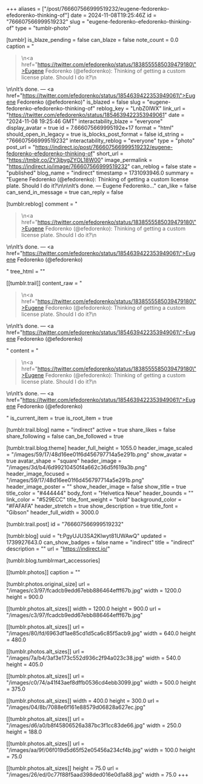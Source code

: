 +++
aliases = ["/post/766607566999519232/eugene-fedorenko-efedorenko-thinking-of"]
date = 2024-11-08T19:25:46Z
id = "766607566999519232"
slug = "eugene-fedorenko-efedorenko-thinking-of"
type = "tumblr-photo"

[tumblr]
is_blaze_pending = false
can_blaze = false
note_count = 0.0
caption = "<blockquote><p>\n<a href=\"https://twitter.com/efedorenko/status/1838555585039479180\">Eugene Fedorenko (@efedorenko)</a>: Thinking of getting a custom license plate. Should I do it?\n</p></blockquote>\n\nIt’s done. — <a href=\"https://twitter.com/efedorenko/status/1854639422353949061\">Eugene Fedorenko (@efedorenko)</a>"
is_blazed = false
slug = "eugene-fedorenko-efedorenko-thinking-of"
reblog_key = "LnbZ0lWX"
link_url = "https://twitter.com/efedorenko/status/1854639422353949061"
date = "2024-11-08 19:25:46 GMT"
interactability_blaze = "everyone"
display_avatar = true
id = 7.666075669995192e+17
format = "html"
should_open_in_legacy = true
is_blocks_post_format = false
id_string = "766607566999519232"
interactability_reblog = "everyone"
type = "photo"
post_url = "https://indirect.io/post/766607566999519232/eugene-fedorenko-efedorenko-thinking-of"
short_url = "https://tmblr.co/ZY3jbygZYOL18W00"
image_permalink = "https://indirect.io/image/766607566999519232"
can_reblog = false
state = "published"
blog_name = "indirect"
timestamp = 1731093946.0
summary = "Eugene Fedorenko (@efedorenko): Thinking of getting a custom license plate. Should I do it?\n\n\nIt’s done. — Eugene Fedorenko..."
can_like = false
can_send_in_message = true
can_reply = false

[tumblr.reblog]
comment = "<p><blockquote><p>\n<a href=\"https://twitter.com/efedorenko/status/1838555585039479180\">Eugene Fedorenko (@efedorenko)</a>: Thinking of getting a custom license plate. Should I do it?\n</p></blockquote>\n\nIt’s done. — <a href=\"https://twitter.com/efedorenko/status/1854639422353949061\">Eugene Fedorenko (@efedorenko)</a></p>"
tree_html = ""

[[tumblr.trail]]
content_raw = "<p><blockquote><p>\n<a href=\"https://twitter.com/efedorenko/status/1838555585039479180\">Eugene Fedorenko (@efedorenko)</a>: Thinking of getting a custom license plate. Should I do it?\n</p></blockquote>\n\nIt’s done. — <a href=\"https://twitter.com/efedorenko/status/1854639422353949061\">Eugene Fedorenko (@efedorenko)</a></p>"
content = "<p><blockquote><p>\n<a href=\"https://twitter.com/efedorenko/status/1838555585039479180\">Eugene Fedorenko (@efedorenko)</a>: Thinking of getting a custom license plate. Should I do it?\n</p></blockquote>\n\nIt&rsquo;s done. &mdash; <a href=\"https://twitter.com/efedorenko/status/1854639422353949061\">Eugene Fedorenko (@efedorenko)</a></p>"
is_current_item = true
is_root_item = true

[tumblr.trail.blog]
name = "indirect"
active = true
share_likes = false
share_following = false
can_be_followed = true

[tumblr.trail.blog.theme]
header_full_height = 1055.0
header_image_scaled = "/images/59/17/48d16ee01f6d456797714a5e291b.png"
show_avatar = true
avatar_shape = "square"
header_image = "/images/3d/b4/6d99210450f4a662c36d5f619a3b.png"
header_image_focused = "/images/59/17/48d16ee01f6d456797714a5e291b.png"
header_image_poster = ""
show_header_image = false
show_title = true
title_color = "#444444"
body_font = "Helvetica Neue"
header_bounds = ""
link_color = "#529ECC"
title_font_weight = "bold"
background_color = "#FAFAFA"
header_stretch = true
show_description = true
title_font = "Gibson"
header_full_width = 3000.0

[tumblr.trail.post]
id = "766607566999519232"

[tumblr.blog]
uuid = "t:PgyUJU3SA2Klwyt81UWAwQ"
updated = 1739927643.0
can_show_badges = false
name = "indirect"
title = "indirect"
description = ""
url = "https://indirect.io/"

[tumblr.blog.tumblrmart_accessories]

[[tumblr.photos]]
caption = ""

[tumblr.photos.original_size]
url = "/images/c3/97/fcadcb9edd67ebb886464efff67b.jpg"
width = 1200.0
height = 900.0

[[tumblr.photos.alt_sizes]]
width = 1200.0
height = 900.0
url = "/images/c3/97/fcadcb9edd67ebb886464efff67b.jpg"

[[tumblr.photos.alt_sizes]]
url = "/images/80/fd/6963df1ae85cd1d5ca6c85f5acb9.jpg"
width = 640.0
height = 480.0

[[tumblr.photos.alt_sizes]]
url = "/images/7a/b4/3af3e173c552d936c2f94a023c38.jpg"
width = 540.0
height = 405.0

[[tumblr.photos.alt_sizes]]
url = "/images/c0/74/a41f43aef8dffb0536cd4ebb3099.jpg"
width = 500.0
height = 375.0

[[tumblr.photos.alt_sizes]]
width = 400.0
height = 300.0
url = "/images/04/8b/7088e6f161e88579d06828a627ec.jpg"

[[tumblr.photos.alt_sizes]]
url = "/images/d6/a0/b8f45806526a387bc3f1cc83de66.jpg"
width = 250.0
height = 188.0

[[tumblr.photos.alt_sizes]]
url = "/images/aa/9f/06f019d5d65f52e05456a234cf4b.jpg"
width = 100.0
height = 75.0

[[tumblr.photos.alt_sizes]]
height = 75.0
url = "/images/26/ed/0c77f88f5aad398ded016e0d1a88.jpg"
width = 75.0
+++

